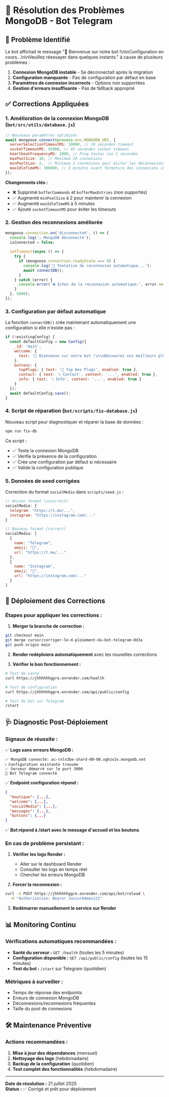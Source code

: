 # 🔧 Résolution des Problèmes MongoDB - Bot Telegram

## 🚨 Problème Identifié

Le bot affichait le message "🌟 Bienvenue sur notre bot !\n\nConfiguration en cours...\n\nVeuillez réessayer dans quelques instants." à cause de plusieurs problèmes :

1. **Connexion MongoDB instable** - Se déconnectait après la migration
2. **Configuration manquante** - Pas de configuration par défaut en base
3. **Paramètres de connexion incorrects** - Options non supportées
4. **Gestion d'erreurs insuffisante** - Pas de fallback approprié

## ✅ Corrections Appliquées

### 1. Amélioration de la connexion MongoDB (`bot/src/utils/database.js`)

```javascript
// Nouveaux paramètres optimisés
await mongoose.connect(process.env.MONGODB_URI, {
  serverSelectionTimeoutMS: 10000, // 10 secondes timeout
  socketTimeoutMS: 45000, // 45 secondes socket timeout
  heartbeatFrequencyMS: 2000, // Ping toutes les 2 secondes
  maxPoolSize: 10, // Maximum 10 connexions
  minPoolSize: 2,  // Minimum 2 connexions pour éviter les déconnexions
  maxIdleTimeMS: 300000, // 5 minutes avant fermeture des connexions inactives
});
```

**Changements clés :**
- ❌ Supprimé `bufferCommands` et `bufferMaxEntries` (non supportés)
- ✅ Augmenté `minPoolSize` à 2 pour maintenir la connexion
- ✅ Augmenté `maxIdleTimeMS` à 5 minutes
- ✅ Ajouté `socketTimeoutMS` pour éviter les timeouts

### 2. Gestion des reconnexions améliorée

```javascript
mongoose.connection.on('disconnected', () => {
  console.log('⚠️ MongoDB déconnecté');
  isConnected = false;
  
  setTimeout(async () => {
    try {
      if (mongoose.connection.readyState === 0) {
        console.log('🔄 Tentative de reconnexion automatique...');
        await connectDB();
      }
    } catch (error) {
      console.error('❌ Échec de la reconnexion automatique:', error.message);
    }
  }, 5000);
});
```

### 3. Configuration par défaut automatique

La fonction `connectDB()` crée maintenant automatiquement une configuration si elle n'existe pas :

```javascript
if (!existingConfig) {
  const defaultConfig = new Config({ 
    _id: 'main',
    welcome: {
      text: '🌟 Bienvenue sur notre bot !\n\nDécouvrez nos meilleurs plugs...'
    },
    buttons: {
      topPlugs: { text: '🔌 Top Des Plugs', enabled: true },
      contact: { text: '📞 Contact', content: '...', enabled: true },
      info: { text: 'ℹ️ Info', content: '...', enabled: true }
    }
  });
  await defaultConfig.save();
}
```

### 4. Script de réparation (`bot/scripts/fix-database.js`)

Nouveau script pour diagnostiquer et réparer la base de données :

```bash
npm run fix-db
```

Ce script :
- ✅ Teste la connexion MongoDB
- ✅ Vérifie la présence de la configuration
- ✅ Crée une configuration par défaut si nécessaire
- ✅ Valide la configuration publique

### 5. Données de seed corrigées

Correction du format `socialMedia` dans `scripts/seed.js` :

```javascript
// Ancien format (incorrect)
socialMedia: {
  telegram: "https://t.me/...",
  instagram: "https://instagram.com/..."
}

// Nouveau format (correct)
socialMedia: [
  {
    name: "Telegram",
    emoji: "📱", 
    url: "https://t.me/..."
  },
  {
    name: "Instagram",
    emoji: "📸",
    url: "https://instagram.com/..."
  }
]
```

## 🔄 Déploiement des Corrections

### Étapes pour appliquer les corrections :

1. **Merger la branche de correction :**
```bash
git checkout main
git merge cursor/corriger-le-d-ploiement-du-bot-telegram-0d3a
git push origin main
```

2. **Render redéploiera automatiquement** avec les nouvelles corrections

3. **Vérifier le bon fonctionnement :**
```bash
# Test de santé
curl https://jhhhhhhggre.onrender.com/health

# Test de configuration
curl https://jhhhhhhggre.onrender.com/api/public/config

# Test du bot sur Telegram
/start
```

## 🩺 Diagnostic Post-Déploiement

### Signaux de réussite :

✅ **Logs sans erreurs MongoDB :**
```
✅ MongoDB connecté: ac-rxln3be-shard-00-00.oghzx2v.mongodb.net
ℹ️ Configuration existante trouvée
✅ Serveur démarré sur le port 3000
📱 Bot Telegram connecté
```

✅ **Endpoint configuration répond :**
```json
{
  "boutique": {...},
  "welcome": {...},
  "socialMedia": {...},
  "messages": {...},
  "buttons": {...}
}
```

✅ **Bot répond à /start avec le message d'accueil et les boutons**

### En cas de problème persistant :

1. **Vérifier les logs Render :**
   - Aller sur le dashboard Render
   - Consulter les logs en temps réel
   - Chercher les erreurs MongoDB

2. **Forcer la reconnexion :**
```bash
curl -X POST https://jhhhhhhggre.onrender.com/api/bot/reload \
  -H "Authorization: Bearer JuniorAdmon123"
```

3. **Redémarrer manuellement le service sur Render**

## 📊 Monitoring Continu

### Vérifications automatiques recommandées :

- **Santé du serveur :** `GET /health` (toutes les 5 minutes)
- **Configuration disponible :** `GET /api/public/config` (toutes les 15 minutes) 
- **Test du bot :** `/start` sur Telegram (quotidien)

### Métriques à surveiller :

- Temps de réponse des endpoints
- Erreurs de connexion MongoDB
- Déconnexions/reconnexions fréquentes
- Taille du pool de connexions

## 🛠️ Maintenance Préventive

### Actions recommandées :

1. **Mise à jour des dépendances** (mensuel)
2. **Nettoyage des logs** (hebdomadaire)
3. **Backup de la configuration** (quotidien)
4. **Test complet des fonctionnalités** (hebdomadaire)

---

**Date de résolution :** 21 juillet 2025  
**Status :** ✅ Corrigé et prêt pour déploiement